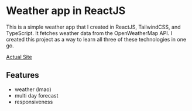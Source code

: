 # Weather app in ReactJS
This is a simple weather app that I created in ReactJS, TailwindCSS, and TypeScript. It fetches weather data from the OpenWeatherMap API. I created this project as a way to learn all three of these technologies in one go. 

[Actual Site](https://amweather.netlify.app/)

## Features
- weather (lmao)
- multi day forecast
- responsiveness
